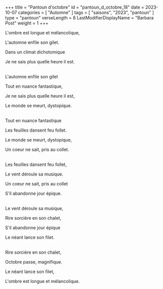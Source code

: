 +++
title = "Pantoun d'octobre"
id = "pantoun_d_octobre_18"
date = 2023-10-07
categories = [ "Automne" ]
tags = [ "saisons", "2023", "pantoun" ]
type = "pantoun"
verseLength = 8
LastModifierDisplayName = "Barbara Post"
weight = 1
+++

L'ombre est longue et mélancolique,

L'automne enfile son gilet.

Dans un climat dichotomique

Je ne sais plus quelle heure il est.

 \
L'automne enfile son gilet

Tout en nuance fantastique,

Je ne sais plus quelle heure il est,

Le monde se meurt, dystopique.

 \
Tout en nuance fantastique

Les feuilles dansent feu follet.

Le monde se meurt, dystopique,

Un coeur ne sait, pris au collet.

 \
Les feuilles dansent feu follet,

Le vent déroule sa musique.

Un coeur ne sait, pris au collet

S'il abandonne jour épique.

 \
Le vent déroule sa musique,

Rire sorcière en son chalet,

S'il abandonne jour épique

Le néant lance son filet.

 \
Rire sorcière en son chalet,

Octobre passe, magnifique.

Le néant lance son filet,

L'ombre est longue et mélancolique.
